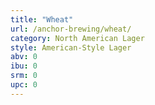 ```yaml
---
title: "Wheat"
url: /anchor-brewing/wheat/
category: North American Lager
style: American-Style Lager
abv: 0
ibu: 0
srm: 0
upc: 0
---
```


